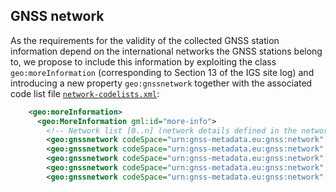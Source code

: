 ## GNSS network

As the requirements for the validity of the collected GNSS station information depend on the international networks the GNSS stations belong to, we propose to include this information by exploiting the class `geo:moreInformation` (corresponding to Section 13 of the IGS site log) and introducing a new property `geo:gnssnetwork` together with the associated code list file [`network-codelists.xml`](codelists/network-codelists.xml):

```xml
    <geo:moreInformation>
      <geo:MoreInformation gml:id="more-info">
        <!-- Network list [0..n] (network details defined in the network-codelists.xml) -->
        <geo:gnssnetwork codeSpace="urn:gnss-metadata.eu:gnss:network" codeList="https://gnss-metadata.eu/GeodesyML_ext/codelists/network-codelists.xml#GeodesyML_Network" codeListValue="EPOS">EPOS</geo:gnssnetwork>
        <geo:gnssnetwork codeSpace="urn:gnss-metadata.eu:gnss:network" codeList="https://gnss-metadata.eu/GeodesyML_ext/codelists/network-codelists.xml#GeodesyML_Network" codeListValue="EPN">EPN</geo:gnssnetwork>
        <geo:gnssnetwork codeSpace="urn:gnss-metadata.eu:gnss:network" codeList="https://gnss-metadata.eu/GeodesyML_ext/codelists/network-codelists.xml#GeodesyML_Network" codeListValue="ROB_GNSS">ROB_GNSS</geo:gnssnetwork>
        <geo:gnssnetwork codeSpace="urn:gnss-metadata.eu:gnss:network" codeList="https://gnss-metadata.eu/GeodesyML_ext/codelists/network-codelists.xml#GeodesyML_Network" codeListValue="IGS">IGS</geo:gnssnetwork>
        <geo:gnssnetwork codeSpace="urn:gnss-metadata.eu:gnss:network" codeList="https://gnss-metadata.eu/GeodesyML_ext/codelists/network-codelists.xml#GeodesyML_Network" codeListValue="E-GVAP">E-GVAP</geo:gnssnetwork>
```
